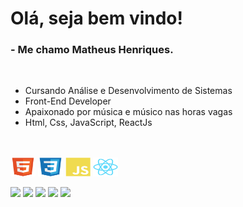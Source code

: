 <h1>Olá, seja bem vindo!</h1>



<h3> - Me chamo Matheus Henriques.</h3><br>

<ul>
  <li>Cursando Análise e Desenvolvimento de Sistemas</li>
  <li>Front-End Developer </li>
  <li>Apaixonado por música e músico nas horas vagas</li>
  <li>Html, Css, JavaScript, ReactJs</li>
 
</ul><br>
   
<div style="display: inline_block"><br>
     <img align="center" alt="Math-HTML" height="30" width="40" src="https://raw.githubusercontent.com/devicons/devicon/master/icons/html5/html5-original.svg">
     <img align="center" alt="Math-CSS" height="30" width="40" src="https://raw.githubusercontent.com/devicons/devicon/master/icons/css3/css3-original.svg">
     <img align="center" alt="Math-Js" height="30" width="40" src="https://raw.githubusercontent.com/devicons/devicon/master/icons/javascript/javascript-plain.svg">
     <img align="center" alt="Math-React" height="30" width="40" src="https://raw.githubusercontent.com/devicons/devicon/master/icons/react/react-original.svg">
</div><br>

<div> 
  <a href="https://www.youtube.com/channel/UCnHiozDqnrY43pDdRLTyFdA" target="_blank"><img src="https://img.shields.io/badge/YouTube-FF0000?style=for-the-badge&logo=youtube&logoColor=white" target="_blank"></a>
  <a href="https://www.instagram.com/matheushenriiks/" target="_blank"><img src="https://img.shields.io/badge/-Instagram-%23E4405F?style=for-the-badge&logo=instagram&logoColor=white" target="_blank"></a>
  <a href = "mailto:matheushenriquees.mh@gmail.com"><img src="https://img.shields.io/badge/-Gmail-%23333?style=for-the-badge&logo=gmail&logoColor=white" target="_blank"></a>
  <a href="https://www.linkedin.com/in/matheus-henriques-6b0033171/" target="_blank"><img src="https://img.shields.io/badge/-LinkedIn-%230077B5?style=for-the-badge&logo=linkedin&logoColor=white" target="_blank"></a> 
   <a href="https://www.tiktok.com/@matheushenriiks" target="_blank"><img src="https://img.shields.io/badge/TikTok-000000?style=for-the-badge&logo=tiktok&logoColor=white" target="_blank"></a>
  
</div>
  
